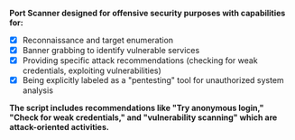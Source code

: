 **Port Scanner designed for offensive security purposes with capabilities for:**

- [x] Reconnaissance and target enumeration
- [x] Banner grabbing to identify vulnerable services
- [x] Providing specific attack recommendations (checking for weak credentials, exploiting vulnerabilities)
- [x] Being explicitly labeled as a "pentesting" tool for unauthorized system analysis

**The script includes recommendations like "Try anonymous login," "Check for weak credentials," and "vulnerability scanning" which are attack-oriented activities.**
